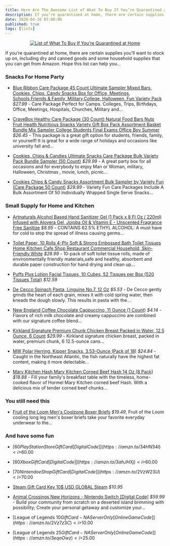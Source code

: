 ```yaml
---
title: Here Are The Awesome List of What To Buy If You’re Quarantined at Home!
description: If you’re quarantined at home, there are certain supplies you’ll want to stock up on, including dry and canned goods and some household supplies that you can get from Amazon. Hope this list can help you...
date: 2020-04-16 07:00:00
published: true
tags: [lists]
---
```


<p align="center">
    <a href="https://amzn.to/3etIeR0">
        <img src="https://miro.medium.com/max/7600/1*b-yTXfsdHzz2ylFpaXZTtw.jpeg" alt="List of What To Buy If You’re Quarantined at Home"/>
    </a>
</p>


If you’re quarantined at home, there are certain supplies you’ll want to stock up on, including dry and canned goods and some household supplies that you can get from Amazon. Hope this list can help you...

### Snacks For Home Party

*   [Blue Ribbon Care Package 45 Count Ultimate Sampler Mixed Bars, Cookies, Chips, Candy Snacks Box for Office, Meetings, Schools,Friends & Family, Military,College, Halloween, Fun Variety Pack](https://amzn.to/2VdvKWr) <i>    $27.99</i> - Care Package Perfect for Camps. Colleges, Trips, Birthdays, Office, Meetings, Hospitals, Churches, Military and...

*   [CraveBox Healthy Care Package (30 Count) Natural Food Bars Nuts Fruit Health Nutritious Snacks Variety Gift Box Pack Assortment Basket Bundle Mix Sampler College Students Final Exams Office Boy Summer](https://amzn.to/2wMcBRW) <i>$26.45</i> - This package is a great gift option for students, friends, family, or yourself! It is great for a wide range of holidays and occasions like university fall and...

*   [Cookies, Chips & Candies Ultimate Snacks Care Package Bulk Variety Pack Bundle Sampler (50 Count)](https://amzn.to/2VLD8Yb) <i>$29.99</i> - A great party box for all occasions and for everybody to enjoy Man or Woman, military, Halloween, Christmas , movie, lunch, picnic...

*   [Cookies Chips & Candy Snacks Assortment Bulk Sampler by Variety Fun (Care Package 50 Count)](https://amzn.to/3afmXHu) <i>$29.99</i> - Variety Fun Care Packages Include A Bulk Assortment Of 50 Individually Wrapped Single Serve Snacks...


### Small Supply for Home and Kitchen

*   [Artnaturals Alcohol Based Hand Sanitizer Gel (1 Pack x 8 Fl Oz / 220ml) Infused with Alovera Gel, Jojoba Oil & Vitamin E - Unscented Fragrance Free Sanitize](https://amzn.to/2KblAPK) <i>$8.95</i> - CONTAINS 62.5% ETHYL ALCOHOL: A must have for cold to stop the spread of illness causing germs...

*   [Toilet Paper, 10 Rolls 4-Ply Soft & Strong Embossed Bath Toilet Tissues Home Kitchen Cafe Shop Restaurant Commercial Household, Skin-Friendly,White](https://amzn.to/3eoZAyA) <i>$28.99</i> - 10-pack of soft toilet tissue rolls, made of environmentally friendly materials,safe and healthy, absorbent and durable paper construction for hand drying and clean up...

*   [Puffs Plus Lotion Facial Tissues, 10 Cubes, 52 Tissues per Box (520 Tissues Total)](https://amzn.to/2K72tpJ) <i>$12.59</i> 

*   [De Cecco Spinach Pasta, Linguine No.7, 12 Oz](https://amzn.to/3af30AO) <i>$5.53</i> - De Cecco gently grinds the heart of each grain, mixes it with cold spring water, then kneads the dough slowly. This results in pasta with the...

*   [New England Coffee Chocolate Cappuccino, 11 Ounce (1 Count)](https://amzn.to/3bftAer) <i>$4.14</i> - Flavors of rich milk chocolate and creamy cappuccino are combined with our signature coffee blend...

*   [Kirkland Signature Premium Chunk Chicken Breast Packed in Water, 12.5 Ounce, 6 Count](https://amzn.to/2VxixXp) <i>$29.99</i> - Kirkland signature chicken breast, packed in water, premium chunk, 6 12.5-ounce cans...

*   [MW Polar Herring, Kipper Snacks, 3.53-Ounce (Pack of 18)](https://amzn.to/2VxwsMZ) <i>$24.84 </i> - Caught in the Northeast Atlantic, the fish naturally have the highest fat content, making it more delectable...

*   [Mary Kitchen Hash Mary Kitchen Corned Beef Hash 14 Oz (8 Pack)](https://amzn.to/3cqQ0JV) <i>$18.88</i> - Fill your family's breakfast table with the timeless, home-cooked flavor of Hormel Mary Kitchen corned beef Hash. With a delicious mix of tender corned beef chunks...

### You still need this

*   [Fruit of the Loom Men's Coolzone Boxer Briefs](https://amzn.to/2QTrYyJ) <i>$19.49</i>,
Fruit of the Loom cooling long leg men's boxer briefs take your favorite everyday underwear to the...


### And have some fun

*   [$60 PlayStation Store Gift Card [Digital Code]](https://amzn.to/34HN34I) <i>$60.00</i>

*   [$60 Xbox Gift Card [Digital Code]](https://amzn.to/3ahJHXj) <i>$60.00</i>

*   [$70 Nintendo eShop Gift Card [Digital Code]](https://amzn.to/2VzW23U) <i>$70.00</i>

*   [Steam Gift Card Key 10$ USD GLOBAL Steam](https://www.g2a.com/r/steam-gift-card-key-10-usd) <i>$10.95</i>

*   [Animal Crossings New Horizons - Nintendo Switch [Digital Code]](https://amzn.to/2VaSFSa) <i>$59.99</i> - Build your community from scratch on a deserted island brimming with possibility; Create your personal getaway and customize your...

*   [League of Legends $10 Gift Card - NA Server Only [Online Game Code]](https://amzn.to/2Vz7z3C) <i>$10.00</i>

*   [League of Legends $25 Gift Card - NA Server Only [Online Game Code]](https://amzn.to/3eqoOwz) <i>$25.00</i>
